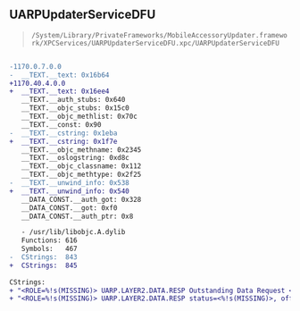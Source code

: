 ## UARPUpdaterServiceDFU

> `/System/Library/PrivateFrameworks/MobileAccessoryUpdater.framework/XPCServices/UARPUpdaterServiceDFU.xpc/UARPUpdaterServiceDFU`

```diff

-1170.0.7.0.0
-  __TEXT.__text: 0x16b64
+1170.40.4.0.0
+  __TEXT.__text: 0x16ee4
   __TEXT.__auth_stubs: 0x640
   __TEXT.__objc_stubs: 0x15c0
   __TEXT.__objc_methlist: 0x70c
   __TEXT.__const: 0x90
-  __TEXT.__cstring: 0x1eba
+  __TEXT.__cstring: 0x1f7e
   __TEXT.__objc_methname: 0x2345
   __TEXT.__oslogstring: 0xd8c
   __TEXT.__objc_classname: 0x112
   __TEXT.__objc_methtype: 0x2f25
-  __TEXT.__unwind_info: 0x538
+  __TEXT.__unwind_info: 0x540
   __DATA_CONST.__auth_got: 0x328
   __DATA_CONST.__got: 0xf0
   __DATA_CONST.__auth_ptr: 0x8

   - /usr/lib/libobjc.A.dylib
   Functions: 616
   Symbols:   467
-  CStrings:  843
+  CStrings:  845
 
CStrings:
+ "<ROLE=%!s(MISSING)> UARP.LAYER2.DATA.RESP Outstanding Data Request <%!s(MISSING)>, offset=0x%!x(MISSING), requestedlength=%!u(MISSING)"
+ "<ROLE=%!s(MISSING)> UARP.LAYER2.DATA.RESP status=<%!s(MISSING)>, offset=0x%!x(MISSING), requestedlength=%!u(MISSING), respondedlength=%!u(MISSING)"

```
